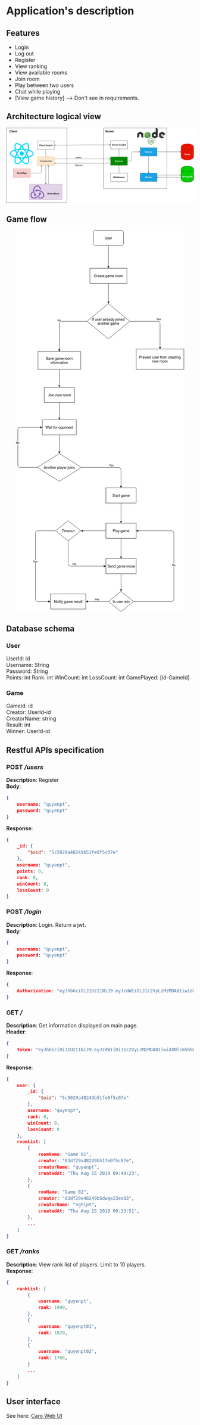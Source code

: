 # **Application's description**  

## **Features**  

- Login
- Log out
- Register
- View ranking
- View available rooms
- Join room
- Play between two users
- Chat while playing
- [View game history] --> Don't see in requirements.  

## **Architecture logical view**  

<div align="center">
    <img src="images/architecture.png">
</div>  

## **Game flow**  

<div align="center">
    <img src="images/caro-game-flow.png">
</div>  

## **Database schema**  

### **User**  
UserId: id  
Username: String  
Password: String  
Points: int
Rank: int
WinCount: int
LossCount: int
GamePlayed: [id-GameId]  

### **Game**  
GameId: id  
Creator: UserId-id  
CreatorName: string  
Result: int  
Winner: UserId-id  

## **Restful APIs specification**  

### **POST** */users*  

**Description**: Register  
**Body**:  
```json
{
    username: "quyenpt",
    password: "quyenpt"
}
```  
**Response**:  
```json
{
    _id: {
        "$oid": "5c5029a48249b51fe0f5c07e"
    },
    username: "quyenpt",
    points: 0,
    rank: 0,
    winCount: 0,
    lossCount: 0
}
```  


### **POST** */login*  

**Description**: Login. Return a jwt.  
**Body**:  
```json
{
    username: "quyenpt",
    password: "quyenpt"
}
```  
**Response**:  
```json
{
    Authorization: "eyJhbGciOiJIUzI1NiJ9.eyJzdWIiOiJ1c2VyLzMzMDA0IiwidXNlcm5hbWUiOiJxdXllbnB0IiwidXNlcmlkIjozMzAwNCwiZXhwIjoxNTY3NTYzOTY5fQ.QHtTI8XFc3ghqbW1Z75AziUnLv_wyrmd_CIiFzs_qrM"
}
```  

### **GET** */*  

**Description**: Get information displayed on main page.  
**Header**:  
```json
{
    token: "eyJhbGciOiJIUzI1NiJ9.eyJzdWIiOiJ1c2VyLzMzMDA0IiwidXNlcm5hbWUiOiJxdXllbnB0IiwidXNlcmlkIjozMzAwNCwiZXhwIjoxNTY3NTYzOTY5fQ.QHtTI8XFc3ghqbW1Z75AziUnLv_wyrmd_CIiFzs_qrM"
}
```  
**Response**:  
```json
{
    user: {
        _id: {
            "$oid": "5c5029a48249b51fe0f5c07e"
        },
        username: "quyenpt",
        rank: 0,
        winCount: 0,
        lossCount: 0
    },
    roomList: [
        {
            roomName: "Game 01",
            creator: "83df29a48249b51fe0f5c07e",  
            creatorName: "quyenpt",
            createdAt: "Thu Aug 15 2019 09:40:23",
        },
        {
            rooName: "Game 02",
            creator: "83df29a48249b5dwqe23eo03",
            creatorName: "nghipt", 
            createdAt: "Thu Aug 15 2019 09:33:51",
        },
        ...
    ]
}
```  

### **GET** */ranks*  

**Description**: View rank list of players. Limit to 10 players.  
**Response**:  
```json
{
    rankList: [
        {
            username: "quyenpt",
            rank: 1999,
        },
        {
            username: "quyenpt01",
            rank: 1820,
        },
        {
            username: "quyenpt02",
            rank: 1766,
        }
        ...
    ]
}
```  


## **User interface**  

See here: [Caro Web UI](https://www.figma.com/file/WNEsKYXfPxXJ0sr8HsB76z/CaroWeb?node-id=0%3A1)  



